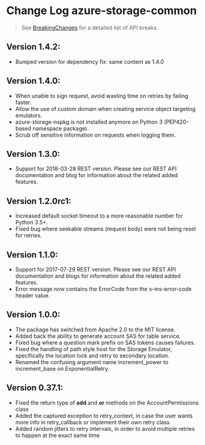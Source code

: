 # Change Log azure-storage-common

> See [BreakingChanges](BreakingChanges.md) for a detailed list of API breaks.

## Version 1.4.2:
- Bumped version for dependency fix: same content as 1.4.0

## Version 1.4.0:

- When unable to sign request, avoid wasting time on retries by failing faster.
- Allow the use of custom domain when creating service object targeting emulators.
- azure-storage-nspkg is not installed anymore on Python 3 (PEP420-based namespace package).
- Scrub off sensitive information on requests when logging them.


## Version 1.3.0:

- Support for 2018-03-28 REST version. Please see our REST API documentation and blog for information about the related added features.

## Version 1.2.0rc1:

- Increased default socket timeout to a more reasonable number for Python 3.5+.
- Fixed bug where seekable streams (request body) were not being reset for retries.

## Version 1.1.0:

- Support for 2017-07-29 REST version. Please see our REST API documentation and blogs for information about the related added features.
- Error message now contains the ErrorCode from the x-ms-error-code header value.

## Version 1.0.0:

- The package has switched from Apache 2.0 to the MIT license.
- Added back the ability to generate account SAS for table service.
- Fixed bug where a question mark prefix on SAS tokens causes failures.
- Fixed the handling of path style host for the Storage Emulator, specifically the location lock and retry to secondary location.
- Renamed the confusing argument name increment_power to increment_base on ExponentialRetry.

## Version 0.37.1:

- Fixed the return type of __add__ and __or__ methods on the AccountPermissions class
- Added the captured exception to retry_context, in case the user wants more info in retry_callback or implement their own retry class.
- Added random jitters to retry intervals, in order to avoid multiple retries to happen at the exact same time


